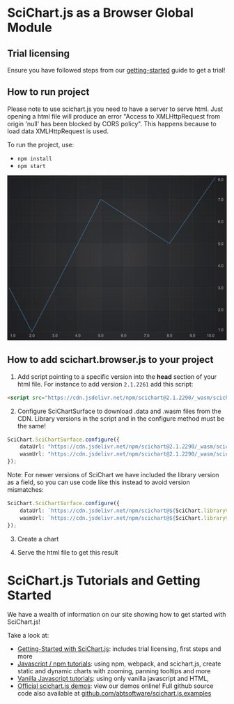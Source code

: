 # SciChart.js as a Browser Global Module

## Trial licensing

Ensure you have followed steps from our [getting-started](https://www.scichart.com/getting-started-scichart-js) guide to get a trial!

## How to run project

Please note to use scichart.js you need to have a server to serve html. Just opening a html file will produce an error "Access to XMLHttpRequest from origin 'null' has been blocked by CORS policy". This happens because to load data XMLHttpRequest is used.

To run the project, use:

* `npm install`
* `npm start`

![Annotations Demo](img/line-chart.png)

## How to add scichart.browser.js to your project

1. Add script pointing to a specific version into the **head** section of your html file. For instance to add version `2.1.2261` add this script:
```html
<script src="https://cdn.jsdelivr.net/npm/scichart@2.1.2290/_wasm/scichart.browser.js" crossorigin="anonymous"></script>
```
2. Configure SciChartSurface to download .data and .wasm files from the CDN. Library versions in the script and in the configure method must be the same!
```typescript
SciChart.SciChartSurface.configure({
    dataUrl: "https://cdn.jsdelivr.net/npm/scichart@2.1.2290/_wasm/scichart2d.data",
    wasmUrl: "https://cdn.jsdelivr.net/npm/scichart@2.1.2290/_wasm/scichart2d.wasm"
});
```

Note: For newer versions of SciChart we have included the library version as a field, so you can use code like this instead to avoid version mismatches:

```typescript
SciChart.SciChartSurface.configure({
    dataUrl: `https://cdn.jsdelivr.net/npm/scichart@${SciChart.libraryVersion}/_wasm/scichart2d.data`,
    wasmUrl: `https://cdn.jsdelivr.net/npm/scichart@${SciChart.libraryVersion}/_wasm/scichart2d.wasm`
});
```

3. Create a chart

4. Serve the html file to get this result

# SciChart.js Tutorials and Getting Started

We have a wealth of information on our site showing how to get started with SciChart.js!

Take a look at:

 * [Getting-Started with SciChart.js](https://www.scichart.com/getting-started-scichart-js): includes trial licensing, first steps and more
 * [Javascript / npm tutorials](https://www.scichart.com/documentation/js/current/Tutorial%2002%20-%20Adding%20Series%20and%20Data.html): using npm, webpack, and scichart.js, create static and dynamic charts with zooming, panning tooltips and more
 * [Vanilla Javascript tutorials](https://www.scichart.com/documentation/js/current/Tutorial%2001%20-%20Including%20SciChart.js%20in%20an%20HTML%20Page.html): using only vanilla javascript and HTML,
 * [Official scichart.js demos](https://demo.scichart.com): view our demos online! Full github source code also available at [github.com/abtsoftware/scichart.js.examples](https://github.com/abtsoftware/scichart.js.examples)

